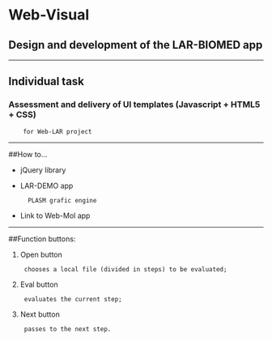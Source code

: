 # Web-Visual

## Design and development of the LAR-BIOMED app

---

## Individual task



### Assessment and delivery of UI templates (Javascript + HTML5 + CSS) 

        for Web-LAR project

---

##How to...

* jQuery library

* LAR-DEMO app

        PLASM grafic engine

* Link to Web-Mol app

---

##Function buttons:

1. Open button 

        chooses a local file (divided in steps) to be evaluated;

2. Eval button 

        evaluates the current step;

3. Next button

        passes to the next step.



